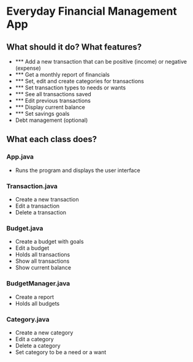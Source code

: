 # Everyday Financial Management App

## What should it do? What features?
- *** Add a new transaction that can be positive (income) or negative (expense)
- *** Get a monthly report of financials
- *** Set, edit and create categories for transactions
- *** Set transaction types to needs or wants
- *** See all transactions saved
- *** Edit previous transactions
- *** Display current balance
- *** Set savings goals
- Debt management (optional)

## What each class does?

### App.java
- Runs the program and displays the user interface

### Transaction.java
- Create a new transaction
- Edit a transaction
- Delete a transaction

### Budget.java
- Create a budget with goals
- Edit a budget
- Holds all transactions
- Show all transactions
- Show current balance

### BudgetManager.java
- Create a report
- Holds all budgets

### Category.java
- Create a new category
- Edit a category
- Delete a category
- Set category to be a need or a want